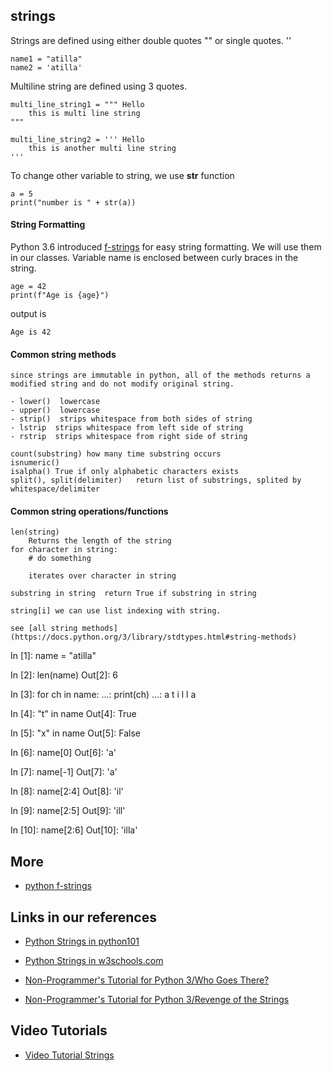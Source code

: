## strings


Strings are defined using either double quotes "" or single quotes. ''


    name1 = "atilla"
    name2 = 'atilla'


Multiline string are defined using 3 quotes.

    multi_line_string1 = """ Hello
        this is multi line string
    """

    multi_line_string2 = ''' Hello
        this is another multi line string
    '''

To change other variable to string, we use **str** function


    a = 5
    print("number is " + str(a))


#### String Formatting

Python 3.6 introduced [f-strings](https://docs.python.org/3/reference/lexical_analysis.html#f-strings) for easy string formatting.
We will use them in our classes.
Variable name is enclosed between curly braces in the string.


    age = 42
    print(f"Age is {age}")


output is

    Age is 42





#### Common string methods

    since strings are immutable in python, all of the methods returns a modified string and do not modify original string.

    - lower()  lowercase
    - upper()  lowercase
    - strip()  strips whitespace from both sides of string
    - lstrip  strips whitespace from left side of string
    - rstrip  strips whitespace from right side of string

    count(substring) how many time substring occurs
    isnumeric()
    isalpha() True if only alphabetic characters exists
    split(), split(delimiter)   return list of substrings, splited by whitespace/delimiter

#### Common string operations/functions


    len(string)
        Returns the length of the string
    for character in string:
        # do something

        iterates over character in string

    substring in string  return True if substring in string

    string[i] we can use list indexing with string.

    see [all string methods](https://docs.python.org/3/library/stdtypes.html#string-methods)



In [1]: name = "atilla"

In [2]: len(name)
Out[2]: 6

In [3]: for ch in name:
   ...:     print(ch)
   ...:
a
t
i
l
l
a

In [4]: "t" in name
Out[4]: True

In [5]: "x" in name
Out[5]: False

In [6]: name[0]
Out[6]: 'a'

In [7]: name[-1]
Out[7]: 'a'

In [8]: name[2:4]
Out[8]: 'il'

In [9]: name[2:5]
Out[9]: 'ill'

In [10]: name[2:6]
Out[10]: 'illa'



## More

- [python f-strings](https://realpython.com/python-f-strings/)





## Links in our references


- [Python Strings in python101](https://python101.pythonlibrary.org/chapter2_strings.html)

- [Python Strings in w3schools.com](https://www.w3schools.com/python/python_strings.asp)

- [Non-Programmer's Tutorial for Python 3/Who Goes There?](https://en.wikibooks.org/wiki/Non-Programmer%27s_Tutorial_for_Python_3/Who_Goes_There%3F)

- [Non-Programmer's Tutorial for Python 3/Revenge of the Strings](https://en.wikibooks.org/wiki/Non-Programmer%27s_Tutorial_for_Python_3/Revenge_of_the_Strings)

## Video Tutorials

- [Video Tutorial Strings](https://www.youtube.com/watch?v=UsCQXe1OHZk)
